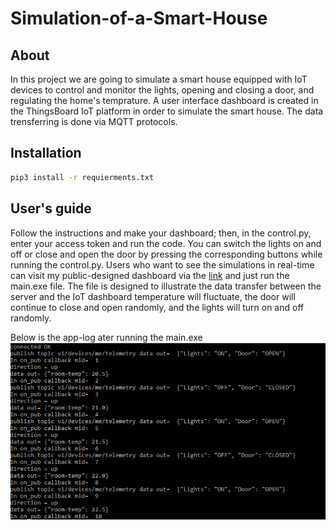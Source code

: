 # Simulation-of-a-Smart-House
About
-----
In this project we are going to simulate a smart house equipped with IoT devices to control and monitor the lights, opening and closing a door, and regulating the home's temprature. A user interface dashboard is created in the ThingsBoard IoT platform in order to simulate the smart house. The data trensferring is done via MQTT protocols.

Installation
------------
```sh
pip3 install -r requierments.txt
```
User's guide
------------
Follow the instructions and make your dashboard; then, in the control.py, enter your access token and run the code. You can switch the lights on and off or close and open the door by pressing the corresponding buttons while running the control.py.
Users who want to see the simulations in real-time can visit my public-designed dashboard via the [link](https://demo.thingsboard.io/dashboard/5f822670-0a71-11ec-a86d-6b65d9a2866e?publicId=0cc6e910-0a95-11ec-8e0e-d5779c4f3ddd) and just run the main.exe file. The file is designed to illustrate the data transfer between the server and the IoT dashboard temperature will fluctuate, the door will continue to close and open randomly, and the lights will turn on and off randomly.

Below is the app-log ater running the main.exe
![This is an image](/Images/App_log.png)



